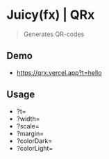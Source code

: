 # Juicy(fx) | QRx

> Generates QR-codes

## Demo

- https://qrx.vercel.app?t=hello

## Usage

- ?t=<string>
- ?width=<number>
- ?scale=<number>
- ?margin=<number>
- ?colorDark=<string>
- ?colorLight=<string>
